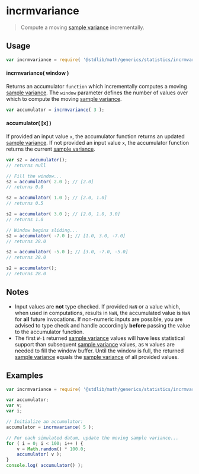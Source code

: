 incrmvariance
===

> Compute a moving [sample variance][sample-variance] incrementally.


<!-- <usage> -->

## Usage

``` javascript
var incrmvariance = require( '@stdlib/math/generics/statistics/incrmvariance' );
```

#### incrmvariance( window )

Returns an accumulator `function` which incrementally computes a moving [sample variance][sample-variance]. The `window` parameter defines the number of values over which to compute the moving [sample variance][sample-variance].

``` javascript
var accumulator = incrmvariance( 3 );
```

#### accumulator( \[x\] )

If provided an input value `x`, the accumulator function returns an updated [sample variance][sample-variance]. If not provided an input value `x`, the accumulator function returns the current [sample variance][sample-variance].

``` javascript
var s2 = accumulator();
// returns null

// Fill the window...
s2 = accumulator( 2.0 ); // [2.0]
// returns 0.0

s2 = accumulator( 1.0 ); // [2.0, 1.0]
// returns 0.5

s2 = accumulator( 3.0 ); // [2.0, 1.0, 3.0]
// returns 1.0

// Window begins sliding...
s2 = accumulator( -7.0 ); // [1.0, 3.0, -7.0]
// returns 28.0

s2 = accumulator( -5.0 ); // [3.0, -7.0, -5.0]
// returns 28.0

s2 = accumulator();
// returns 28.0
```

<!-- </usage> -->


<!-- <notes> -->

## Notes

* Input values are __not__ type checked. If provided `NaN` or a value which, when used in computations, results in `NaN`, the accumulated value is `NaN` for __all__ future invocations. If non-numeric inputs are possible, you are advised to type check and handle accordingly __before__ passing the value to the accumulator function.
* The first `W-1` returned [sample variance][sample-variance] values will have less statistical support than subsequent [sample variance][sample-variance] values, as `W` values are needed to fill the window buffer. Until the window is full, the returned [sample variance][sample-variance] equals the [sample variance][sample-variance] of all provided values.

<!-- </notes> -->


<!-- <examples> -->

## Examples

``` javascript
var incrmvariance = require( '@stdlib/math/generics/statistics/incrmvariance' );

var accumulator;
var v;
var i;

// Initialize an accumulator:
accumulator = incrmvariance( 5 );

// For each simulated datum, update the moving sample variance...
for ( i = 0; i < 100; i++ ) {
    v = Math.random() * 100.0;
    accumulator( v );
}
console.log( accumulator() );
```

<!-- </examples> -->


<!-- <links> -->

[sample-variance]: https://en.wikipedia.org/wiki/Variance

<!-- </links> -->
